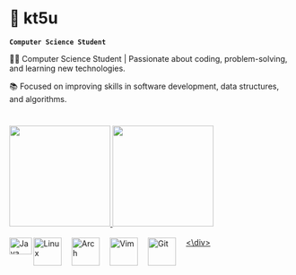 # 💠 kt5u
**`Computer Science Student`**

👨‍💻 Computer Science Student | Passionate about coding, problem-solving, and learning new technologies.

📚 Focused on improving skills in software development, data structures, and algorithms.

#
<div>
<a href="https://www.github.com/kt5u">
  <img height ="180em" src="https://github-readme-stats.vercel.app/api?username=kt5u&show_icons=true&theme=transparent&)](https://github.com/kt5u/github-readme-stats">
  <img height="180em" src="[![Top Langs](https://github-readme-stats.vercel.app/api/top-langs/?username=kt5u)](https://github.com/kt5u/github-readme-stats)">
</div>
<div style="display: inline_block"><br>
<img align="left" alt="Java" height="30" width="40" src="https://cdn.jsdelivr.net/gh/devicons/devicon/icons/java/java-original.svg"/>
<img align="left" alt="Linux" width="50px" style="padding-right:15px;" src="https://cdn.jsdelivr.net/gh/devicons/devicon@latest/icons/linux/linux-original.svg">
<img align="left" alt="Arch" width="50px" style="padding-right:15px;" src="https://cdn.jsdelivr.net/gh/devicons/devicon@latest/icons/archlinux/archlinux-original.svg">
<img align="left" alt="Vim" width="50px" style="padding-right:15px;" src="https://cdn.jsdelivr.net/gh/devicons/devicon@latest/icons/vim/vim-original.svg">
<img align="left" alt="Git" width="50px" style="padding-right:15px;" src="https://cdn.jsdelivr.net/gh/devicons/devicon@latest/icons/git/git-plain.svg">
<\div>





